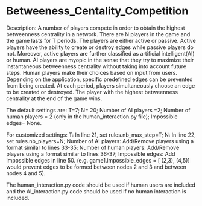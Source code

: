 # Betweeness_Centality_Competition
Description:
A number of players compete in order to obtain the highest betweenness centrality in a network. There are N players in the game and the game lasts for T periods. The players are either active or passive. Active players have the ability to create or destroy edges while passive players do not. Moreover, active players are further classified as artificial intelligent(AI) or human. AI players are myopic in the sense that they try to maximize their instantaneous betweenness centrality without taking into account future steps. Human players make their choices based on input from users. Depending on the application, specific predefined edges can be prevented from being created.  At each period, players simultaneously choose an edge to be created or destroyed. The player with the highest betweenness centrality at the end of the game wins.


The default settings are:
T=7;
N= 20;
Number of AI players =2;
Number of human players = 2 (only in the human_interaction.py file);
Impossible edges= None.




For customized settings:
T: In line 21, set rules.nb_max_step=T;
N: In line 22, set rules.nb_players=N;
Number of AI players: Add/Remove players using a format similar to lines 33-35;
Number of human players: Add/Remove players using a format similar to lines 36-37;
Impossible edges: Add impossible edges in line 50. (e.g. game1.impossible_edges = [ (2,3), (4,5)] would prevent edges to be formed between nodes 2 and 3 and between nodes 4 and 5).




The human_interaction.py code should be used if human users are included and the AI_interaction.py code should be used if no human interaction is included. 

